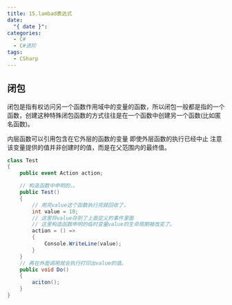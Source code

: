 ```yaml
---
title: 15.lambad表达式
date:
  "{ date }": 
categories:
  - C#
  - C#进阶
tags:
  - CSharp
---
```

## 闭包

闭包是指有权访问另一个函数作用域中的变量的函数，所以闭包一般都是指的一个函数，创建这种特殊闭包函数的方式往往是在一个函数中创建另一个函数(比如匿名函数)。

内层函数可以引用包含在它外层的函数的变量
即使外层函数的执行已经中止
注意该变量提供的值并非创建时的值，而是在父范围内的最终值。

```C#
class Test
{
	public event Action action;

	// 构造函数中申明的，。
	public Test()
	{ 
		// 用完value这个函数执行完就回收了，
		int value = 10;
		// 这里将value存到了上面定义的事件里面
		// 这里构造函数申明的临时变量value的生命周期被改变了。
		action = () =>
		{ 
			Console.WriteLine(value);
		}
	}
	// 再在外面调用就会执行打印出value的值。
	public void Do()
	{ 
		aciton();
	}
}
```

